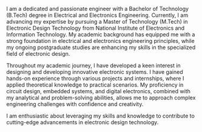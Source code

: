 I am a dedicated and passionate engineer with a Bachelor of Technology (B.Tech) degree in Electrical and Electronics Engineering. Currently, I am advancing my expertise by pursuing a Master of Technology (M.Tech) in Electronic Design Technology from National Institute of Electronics and Information Technology. My academic background has equipped me with a strong foundation in electrical and electronics engineering principles, while my ongoing postgraduate studies are enhancing my skills in the specialized field of electronic design.

Throughout my academic journey, I have developed a keen interest in designing and developing innovative electronic systems. I have gained hands-on experience through various projects and internships, where I applied theoretical knowledge to practical scenarios. My proficiency in circuit design, embedded systems, and digital electronics, combined with my analytical and problem-solving abilities, allows me to approach complex engineering challenges with confidence and creativity.

I am enthusiastic about leveraging my skills and knowledge to contribute to cutting-edge advancements in electronic design technology.
